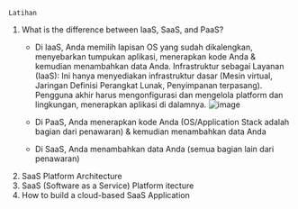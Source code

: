 ```
Latihan
```
1. What is the difference between IaaS, SaaS, and PaaS?
     * Di IaaS, Anda memilih lapisan OS yang sudah dikalengkan, menyebarkan tumpukan aplikasi, menerapkan kode Anda & kemudian          menambahkan data Anda. Infrastruktur sebagai Layanan (IaaS): Ini hanya menyediakan infrastruktur dasar (Mesin virtual,          Jaringan Definisi Perangkat Lunak, Penyimpanan terpasang). Pengguna akhir harus mengonfigurasi dan mengelola platform dan        lingkungan, menerapkan aplikasi di dalamnya.
       ![image](https://user-images.githubusercontent.com/114986359/225198773-5635e844-202e-46df-9ae6-bd4bc29f2837.png)


     * Di PaaS, Anda menerapkan kode Anda (OS/Application Stack adalah bagian dari penawaran) & kemudian menambahkan data Anda
     * Di SaaS, Anda menambahkan data Anda (semua bagian lain dari penawaran)
3. SaaS Platform Architecture
4. SaaS (Software as a Service) Platform  itecture
5. How to build a cloud-based SaaS Application
